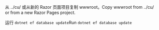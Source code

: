 <span data-ttu-id="5f5bb-101">从 ../cu/ 或从新的 Razor 页面项目复制 wwwroot。</span><span class="sxs-lookup"><span data-stu-id="5f5bb-101">Copy wwwroot from ../cu/ or from a new Razor Pages project.</span></span>

<span data-ttu-id="5f5bb-102">运行 `dotnet ef database update`</span><span class="sxs-lookup"><span data-stu-id="5f5bb-102">Run `dotnet ef database update`</span></span>
